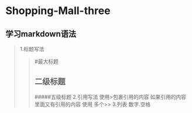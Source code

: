 # Shopping-Mall-three

## 学习markdown语法
> 1.标题写法
>> #最大标题
>> ## 二级标题
>> #####五级标题
> 2.引用写法
>> 使用>包裹引用的内容 如果引用的内容里面又有引用的内容 使用
多个>>
> 3.列表
>> 数字.空格
